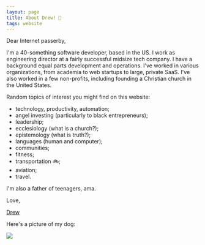 ```yaml
---
layout: page
title: About Drew! 👋
tags: website
---
```


Dear Internet passerby,

I'm a 40-something software developer, based in the US.  I work as engineering director at a fairly successful midsize tech company.  I have a background equal parts development and operations.  I've worked in various organizations, from academia to web startups to large, private SaaS.  I've also worked in a few non-profits, including founding a Christian church in the United States.

Random topics of interest you might find on this website:

* technology, productivity, automation;
* angel investing (particularly to black entrepreneurs);
* leadership;
* ecclesiology (what is a church?);
* epistemology (what is truth?);
* languages (human and computer);
* communities;
* fitness;
* transportation 🚲;
* aviation;
* travel.

I'm also a father of teenagers, ama.

Love,

[Drew](mailto:website@draines.com?subject=I%20read%20your%20bio%21)

Here's a picture of my dog:

![](https://storage.googleapis.com/drewr-img/dottie-rug-300.png)
